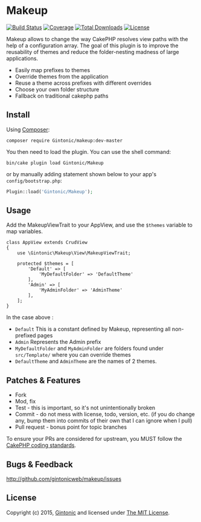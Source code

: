 # Makeup

[![Build Status](https://img.shields.io/travis/gintonicweb/Makeup/master.svg?style=flat-square)](https://travis-ci.org/gintonicweb/Makeup)
[![Coverage](https://img.shields.io/codecov/c/github/gintonicweb/Makeup.svg?style=flat-square)](https://codecov.io/github/gintonicweb/Makeup)
[![Total Downloads](https://img.shields.io/packagist/dt/gintonicweb/makeup.svg?style=flat-square)](https://packagist.org/packages/gintonicweb/makeup)
[![License](https://img.shields.io/badge/license-MIT-blue.svg?style=flat-square)](LICENSE)

Makeup allows to change the way CakePHP resolves view paths with the help of a
configuration array. The goal of this plugin is to improve the reusability of
themes and reduce the folder-nesting madness of large applications.

- Easily map prefixes to themes
- Override themes from the application
- Reuse a theme across prefixes with different overrides
- Choose your own folder structure
- Fallback on traditional cakephp paths

## Install

Using [Composer][composer]:

```
composer require Gintonic/makeup:dev-master
```

You then need to load the plugin. You can use the shell command:

```
bin/cake plugin load Gintonic/Makeup
```

or by manually adding statement shown below to your app's `config/bootstrap.php`:

```php
Plugin::load('Gintonic/Makeup');
```

## Usage

Add the MakeupViewTrait to your AppView, and use the `$themes` variable to map
variables.

```
class AppView extends CrudView
{
    use \Gintonic\Makeup\View\MakeupViewTrait;

    protected $themes = [
        'Default' => [
            'MyDefaultFolder' => 'DefaultTheme'
        ],
        'Admin' => [
            'MyAdminFolder' => 'AdminTheme'
        ],
    ];
}
```
In the case above :
- `Default` This is a constant defined by Makeup, representing all non-prefixed pages
- `Admin` Represents the Admin prefix
- `MyDefaultFolder` and `MyAdminFolder` are folders found under `src/Template/` where
you can override themes
- `DefaultTheme` and `AdminTheme` are the names of 2 themes.


## Patches & Features

* Fork
* Mod, fix
* Test - this is important, so it's not unintentionally broken
* Commit - do not mess with license, todo, version, etc. (if you do change any, bump them into commits of
their own that I can ignore when I pull)
* Pull request - bonus point for topic branches

To ensure your PRs are considered for upstream, you MUST follow the [CakePHP coding standards][standards].

## Bugs & Feedback

http://github.com/gintonicweb/makeup/issues

## License

Copyright (c) 2015, [Gintonic][gintonic] and licensed under [The MIT License][mit].

[cakephp]:http://cakephp.org
[composer]:http://getcomposer.org
[mit]:http://www.opensource.org/licenses/mit-license.php
[gintonic]:http://gintoniccms.com
[standards]:http://book.cakephp.org/3.0/en/contributing/cakephp-coding-conventions.html
